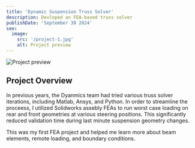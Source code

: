 ```yaml
---
title: 'Dynamic Suspension Truss Solver'
description: Devloped an FEA-based truss solver
publishDate: 'September 30 2024'
seo:
  image:
    src: '/project-1.jpg'
    alt: Project preview
---
```


![Project preview](/project-1.jpg)

## Project Overview
In previous years, the Dyanmics team had tried various truss solver iterations, including Matlab, Ansys, and Python.
In order to streamline the proceess, I utilized Solidworks assebly FEAs to run worst case loading on rear and front geometries at various steering positions. This significantly reduced validation time during last minute suspension geometry changes.

This was my first FEA project and helped me learn more about beam elements, remote loading, and boundary conditions.